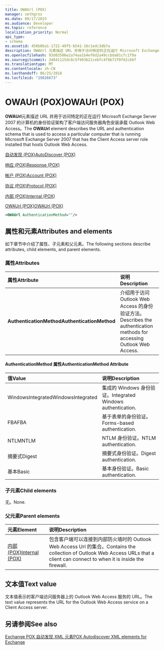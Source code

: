 ```yaml
---
title: OWAUrl (POX)
manager: sethgros
ms.date: 09/17/2015
ms.audience: Developer
ms.topic: reference
localization_priority: Normal
api_type:
- schema
ms.assetid: 450b86a1-1722-49f5-b541-16c1edc3db7a
description: OWAUrl 元素描述 URL 并用于访问特定的正在运行 Microsoft Exchange Server 2007 的计算机的身份验证架构了客户端访问服务器角色安装承载 Outlook Web Access。
ms.openlocfilehash: 93d03506e2a74aa1b4ef6d2a49ccbda01cfc1f9a
ms.sourcegitcommit: 34041125dc8c5f993b21cebfc4f8b72f0fd2cb6f
ms.translationtype: MT
ms.contentlocale: zh-CN
ms.lasthandoff: 06/25/2018
ms.locfileid: "19826673"
---
```

# <a name="owaurl-pox"></a><span data-ttu-id="4e6b2-103">OWAUrl (POX)</span><span class="sxs-lookup"><span data-stu-id="4e6b2-103">OWAUrl (POX)</span></span>

<span data-ttu-id="4e6b2-104">**OWAUrl**元素描述 URL 并用于访问特定的正在运行 Microsoft Exchange Server 2007 的计算机的身份验证架构了客户端访问服务器角色安装承载 Outlook Web Access。</span><span class="sxs-lookup"><span data-stu-id="4e6b2-104">The **OWAUrl** element describes the URL and authentication schema that is used to access a particular computer that is running Microsoft Exchange Server 2007 that has the Client Access server role installed that hosts Outlook Web Access.</span></span> 
  
[<span data-ttu-id="4e6b2-105">自动发现 (POX)</span><span class="sxs-lookup"><span data-stu-id="4e6b2-105">AutoDiscover (POX)</span></span>](autodiscover-pox.md)
  
[<span data-ttu-id="4e6b2-106">响应 (POX)</span><span class="sxs-lookup"><span data-stu-id="4e6b2-106">Response (POX)</span></span>](response-pox.md)
  
[<span data-ttu-id="4e6b2-107">帐户 (POX)</span><span class="sxs-lookup"><span data-stu-id="4e6b2-107">Account (POX)</span></span>](account-pox.md)
  
[<span data-ttu-id="4e6b2-108">协议 (POX)</span><span class="sxs-lookup"><span data-stu-id="4e6b2-108">Protocol (POX)</span></span>](protocol-pox.md)
  
[<span data-ttu-id="4e6b2-109">内部 (POX)</span><span class="sxs-lookup"><span data-stu-id="4e6b2-109">Internal (POX)</span></span>](internal-pox.md)
  
[<span data-ttu-id="4e6b2-110">OWAUrl (POX)</span><span class="sxs-lookup"><span data-stu-id="4e6b2-110">OWAUrl (POX)</span></span>](owaurl-pox.md)
  
```xml
<OWAUrl AuthenticationMethod=""/>
```

## <a name="attributes-and-elements"></a><span data-ttu-id="4e6b2-111">属性和元素</span><span class="sxs-lookup"><span data-stu-id="4e6b2-111">Attributes and elements</span></span>

<span data-ttu-id="4e6b2-112">如下章节中介绍了属性、子元素和父元素。</span><span class="sxs-lookup"><span data-stu-id="4e6b2-112">The following sections describe attributes, child elements, and parent elements.</span></span>
  
### <a name="attributes"></a><span data-ttu-id="4e6b2-113">属性</span><span class="sxs-lookup"><span data-stu-id="4e6b2-113">Attributes</span></span>

|<span data-ttu-id="4e6b2-114">**属性**</span><span class="sxs-lookup"><span data-stu-id="4e6b2-114">**Attribute**</span></span>|<span data-ttu-id="4e6b2-115">**说明**</span><span class="sxs-lookup"><span data-stu-id="4e6b2-115">**Description**</span></span>|
|:-----|:-----|
|<span data-ttu-id="4e6b2-116">**AuthenticationMethod**</span><span class="sxs-lookup"><span data-stu-id="4e6b2-116">**AuthenticationMethod**</span></span> <br/> |<span data-ttu-id="4e6b2-117">介绍用于访问 Outlook Web Access 的身份验证方法。</span><span class="sxs-lookup"><span data-stu-id="4e6b2-117">Describes the authentication methods for accessing Outlook Web Access.</span></span>  <br/> |
   
#### <a name="authenticationmethod-attribute"></a><span data-ttu-id="4e6b2-118">AuthenticationMethod 属性</span><span class="sxs-lookup"><span data-stu-id="4e6b2-118">AuthenticationMethod Attribute</span></span>

|<span data-ttu-id="4e6b2-119">**值**</span><span class="sxs-lookup"><span data-stu-id="4e6b2-119">**Value**</span></span>|<span data-ttu-id="4e6b2-120">**说明**</span><span class="sxs-lookup"><span data-stu-id="4e6b2-120">**Description**</span></span>|
|:-----|:-----|
|<span data-ttu-id="4e6b2-121">WindowsIntegrated</span><span class="sxs-lookup"><span data-stu-id="4e6b2-121">WindowsIntegrated</span></span>  <br/> |<span data-ttu-id="4e6b2-122">集成的 Windows 身份验证。</span><span class="sxs-lookup"><span data-stu-id="4e6b2-122">Integrated Windows authentication.</span></span>  <br/> |
|<span data-ttu-id="4e6b2-123">FBA</span><span class="sxs-lookup"><span data-stu-id="4e6b2-123">FBA</span></span>  <br/> |<span data-ttu-id="4e6b2-124">基于表单的身份验证。</span><span class="sxs-lookup"><span data-stu-id="4e6b2-124">Forms-based authentication.</span></span>  <br/> |
|<span data-ttu-id="4e6b2-125">NTLM</span><span class="sxs-lookup"><span data-stu-id="4e6b2-125">NTLM</span></span>  <br/> |<span data-ttu-id="4e6b2-126">NTLM 身份验证。</span><span class="sxs-lookup"><span data-stu-id="4e6b2-126">NTLM authentication.</span></span>  <br/> |
|<span data-ttu-id="4e6b2-127">摘要式</span><span class="sxs-lookup"><span data-stu-id="4e6b2-127">Digest</span></span>  <br/> |<span data-ttu-id="4e6b2-128">摘要式身份验证。</span><span class="sxs-lookup"><span data-stu-id="4e6b2-128">Digest authentication.</span></span>  <br/> |
|<span data-ttu-id="4e6b2-129">基本</span><span class="sxs-lookup"><span data-stu-id="4e6b2-129">Basic</span></span>  <br/> |<span data-ttu-id="4e6b2-130">基本身份验证。</span><span class="sxs-lookup"><span data-stu-id="4e6b2-130">Basic authentication.</span></span>  <br/> |
   
### <a name="child-elements"></a><span data-ttu-id="4e6b2-131">子元素</span><span class="sxs-lookup"><span data-stu-id="4e6b2-131">Child elements</span></span>

<span data-ttu-id="4e6b2-132">无。</span><span class="sxs-lookup"><span data-stu-id="4e6b2-132">None.</span></span>
  
### <a name="parent-elements"></a><span data-ttu-id="4e6b2-133">父元素</span><span class="sxs-lookup"><span data-stu-id="4e6b2-133">Parent elements</span></span>

|<span data-ttu-id="4e6b2-134">**元素**</span><span class="sxs-lookup"><span data-stu-id="4e6b2-134">**Element**</span></span>|<span data-ttu-id="4e6b2-135">**说明**</span><span class="sxs-lookup"><span data-stu-id="4e6b2-135">**Description**</span></span>|
|:-----|:-----|
|[<span data-ttu-id="4e6b2-136">内部 (POX)</span><span class="sxs-lookup"><span data-stu-id="4e6b2-136">Internal (POX)</span></span>](internal-pox.md) <br/> |<span data-ttu-id="4e6b2-137">包含客户端可以连接到内部防火墙时的 Outlook Web Access Url 的集合。</span><span class="sxs-lookup"><span data-stu-id="4e6b2-137">Contains the collection of Outlook Web Access URLs that a client can connect to when it is inside the firewall.</span></span>  <br/> |
   
## <a name="text-value"></a><span data-ttu-id="4e6b2-138">文本值</span><span class="sxs-lookup"><span data-stu-id="4e6b2-138">Text value</span></span>

<span data-ttu-id="4e6b2-139">文本值表示的客户端访问服务器上的 Outlook Web Access 服务的 URL。</span><span class="sxs-lookup"><span data-stu-id="4e6b2-139">The text value represents the URL for the Outlook Web Access service on a Client Access server.</span></span>
  
## <a name="see-also"></a><span data-ttu-id="4e6b2-140">另请参阅</span><span class="sxs-lookup"><span data-stu-id="4e6b2-140">See also</span></span>



[<span data-ttu-id="4e6b2-141">Exchange POX 自动发现 XML 元素</span><span class="sxs-lookup"><span data-stu-id="4e6b2-141">POX Autodiscover XML elements for Exchange</span></span>](pox-autodiscover-xml-elements-for-exchange.md)

